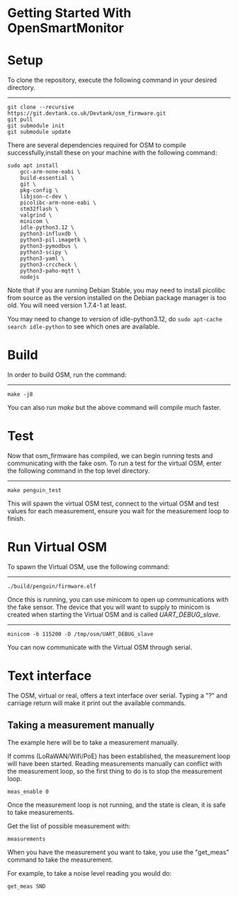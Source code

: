 # Getting Started With OpenSmartMonitor

Setup
=====

To clone the repository, execute the following command in your desired
directory.

-------

    git clone --recursive https://git.devtank.co.uk/Devtank/osm_firmware.git
    git pull
    git submodule init
    git submodule update

There are several dependencies required for OSM to compile successfully,install these on your machine with the following command:

    sudo apt install
        gcc-arm-none-eabi \
        build-essential \
        git \
        pkg-config \
        libjson-c-dev \
        picolibc-arm-none-eabi \
        stm32flash \
        valgrind \
        minicom \
        idle-python3.12 \
        python3-influxdb \
        python3-pil.imagetk \
        python3-pymodbus \
        python3-scipy \
        python3-yaml \
        python3-crccheck \
        python3-paho-mqtt \
        nodejs

Note that if you are running Debian Stable, you may need to install picolibc from source as the version installed on the Debian package manager is too old. You will need version 1.7.4-1 at least.

You may need to change to version of idle-python3.12, do `sudo apt-cache search idle-python` to see which ones are available.

Build
=====

In order to build OSM, run the command:

-------

    make -j8

You can also run *make* but the above command will compile much faster.

Test
====

Now that osm\_firmware has compiled, we can begin running tests and
communicating with the fake osm. To run a test for the virtual OSM,
enter the following command in the top level directory.

-------

    make penguin_test

This will spawn the virtual OSM test, connect to the virtual OSM and
test values for each measurement, ensure you wait for the measurement
loop to finish.

Run Virtual OSM
===

To spawn the Virtual OSM, use the following command:

-------

    ./build/penguin/firmware.elf

Once this is running, you can use minicom to open up communications with
the fake sensor. The device that you will want to supply to minicom is
created when starting the Virtual OSM and is called
*UART\_DEBUG\_slave*.

-------

    minicom -b 115200 -D /tmp/osm/UART_DEBUG_slave

You can now communicate with the Virtual OSM through serial.


Text interface
==============

The OSM, virtual or real, offers a text interface over serial. Typing a "?" and carriage return will make it print out the available commands.

Taking a measurement manually
-----------------------------

The example here will be to take a measurement manually.

If comms (LoRaWAN/Wifi/PoE) has been established, the measurement loop will have been started.
Reading measurements manually can conflict with the measurement loop, so the first thing to do is to stop the measurement loop.

    meas_enable 0

Once the measurement loop is not running, and the state is clean, it is safe to take measurements.

Get the list of possible measurement with:

    measurements

When you have the measurement you want to take, you use the "get_meas" command to take the measurement.

For example, to take a noise level reading you would do:

    get_meas SND

